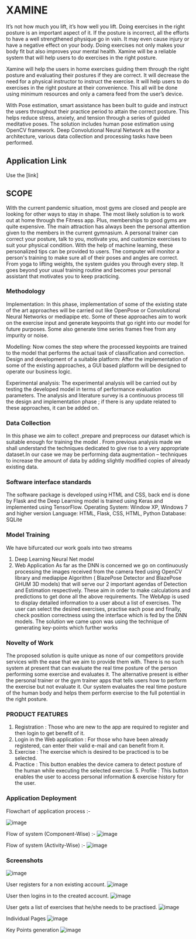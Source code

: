 # XAMINE

It’s not how much you lift, it’s how well you lift. Doing exercises in the right posture is an important aspect of it. If the posture is incorrect, all the efforts to have a well strengthened physique go in vain. It may even cause injury or have a negative effect on your body. Doing exercises not only makes your body fit but also improves your mental health. Xamine will be a reliable system that will help users to do exercises in the right posture.

Xamine will help the users in home exercises guiding them through the right posture and evaluating their postures if they are correct. It will decrease the need for a physical instructor to instruct the exercise. It will help users to do exercises in the right posture at their convenience. This all will be done using minimum resources and only a camera feed from the user’s device.

With Pose estimation, smart assistance has been built to guide and instruct the users throughout their practice period to attain the correct posture. This helps reduce stress, anxiety, and tension through a series of guided meditative poses. The solution includes human pose estimation using OpenCV framework. Deep Convolutional Neural Network as the architecture, various data collection and processing tasks have been performed.

## Application Link

Use the [link]

## SCOPE 
With the current pandemic situation, most gyms are closed and people are looking for other ways to stay in shape. The most likely solution is to work out at home through the Fitness app. Plus, memberships to good gyms are quite expensive. The main attraction has always been the personal attention given to the members in the current gymnasium. A personal trainer can correct your posture, talk to you, motivate you, and customize exercises to suit your physical condition. With the help of machine learning, these personalized tips can be provided to users. The computer will monitor a person's training to make sure all of their poses and angles are correct. From yoga to lifting weights, the system guides you through every step. It goes beyond your usual training routine and becomes your personal assistant that motivates you to keep practicing.

### Methodology

Implementation: In this phase, implementation of some of the existing state of the art approaches will be carried out like OpenPose or Convolutional Neural Networks or mediapipe etc. Some of these approaches aim to work on the exercise input and generate keypoints that go right into our model for future purposes. Some also generate time series frames free from any impurity or noise. 

Modelling: Now comes the step where the processed keypoints are trained to the model that performs the actual task of classification and correction. Design and development of a suitable platform: After the implementation of some of the existing approaches, a GUI based platform will be designed to operate our business logic. 

Experimental analysis: The experimental analysis will be carried out by testing the developed model in terms of performance evaluation parameters. The analysis and literature survey is a continuous process till the design and implementation phase ; if there is any update related to these approaches, it can be added on.

### Data Collection
In this phase we aim to collect ,prepare and preprocess our dataset which is suitable enough for training the model . From previous analysis made we shall understand the techniques dedicated to give rise to a very appropriate dataset.In our case we may be performing data augmentation – techniques to increase the amount of data by adding slightly modified copies of already existing data.

### Software interface standards
The software package is developed using HTML and CSS, back end is done by Flask and the Deep Learning model is trained using Keras and implemented using TensorFlow. Operating System: Window XP, Windows 7 and higher version Language: HTML, Flask, CSS, HTML, Python Database: SQLite


### Model Training
We have bifurcated our work goals into two streams 
1. Deep Learning Neural Net model 
2. Web Application 
As far as the DNN is concerned we go on continuously processing the images received from the camera feed using OpenCV library and mediapipe Algorithm ( BlazePose Detector and BlazePose GHUM 3D models) that will serve our 2 important agendas of Detection and Estimation respectively. These aim in order to make calculations and predictions to get done all the above requirements. The WebApp is used to display detailed information to a user about a list of exercises. The user can select the desired exercises, practise each pose and finally, check position correctness using the interface which is fed by the DNN models. The solution we came upon was using the technique of generating key-points which further works

###   Novelty of Work 
The proposed solution is quite unique as none of our competitors provide services with the ease that we aim to provide them with. There is no such system at present that can evaluate the real time posture of the person performing some exercise and evaluates it. The alternative present is either the personal trainer or the gym trainer apps that tells users how to perform the exercise but not evaluate it. Our system evaluates the real time posture of the human body and helps them perform exercise to the full potential in the right posture.

### PRODUCT FEATURES
1. Registration : Those who are new to the app are required to register and then login to get benefit of it. 
2. Login in the Web application : For those who have been already registered, can enter their valid e-mail and can benefit from it. 
3. Exercise : The exercise which is desired to be practiced is to be selected. 
4. Practice : This button enables the device camera to detect posture of the human while executing the selected exercise. 5. Profile : This button enables the user to access personal information & exercise history for the user.

### Application Deployment

Flowchart of application process :-

![image](https://user-images.githubusercontent.com/69417609/134057245-395ce94c-86cd-4569-82fa-17988969f00e.png)

Flow of system (Component-Wise) :- 
![image](https://user-images.githubusercontent.com/69417609/134058033-d53ae499-213f-427f-81cf-0c8b0a6fa798.png)

Flow of system (Activity-Wise) :- 
![image](https://user-images.githubusercontent.com/69417609/134058187-24ab6bcd-697e-44b7-9330-ea54421568bd.png)


### Screenshots

![image](https://user-images.githubusercontent.com/69417609/134059580-5b25e6ed-cb52-4dd5-9e98-7e35cc2e014b.png)

User registers for a non existing account.
![image](https://user-images.githubusercontent.com/69417609/134059912-64158ce1-0de4-4c41-a477-0b54dc757a2d.png)

User then logins in to the created account.
![image](https://user-images.githubusercontent.com/69417609/134060274-d5f0516e-b9a2-4bd8-bbed-99de621d7597.png)

User gets a list of exercises that he/she needs to be practised.
![image](https://user-images.githubusercontent.com/69417609/134060341-ba877846-dc7e-4a4d-98cc-4fe54bc11f62.png)

Individual Pages
![image](https://user-images.githubusercontent.com/69417609/134060555-9701a145-9b18-4cc9-9cca-50353a1b2d3e.png)

Key Points generation
![image](https://user-images.githubusercontent.com/69417609/134060704-45e1e1cb-7f15-4415-9716-cfc3282e4301.png)





